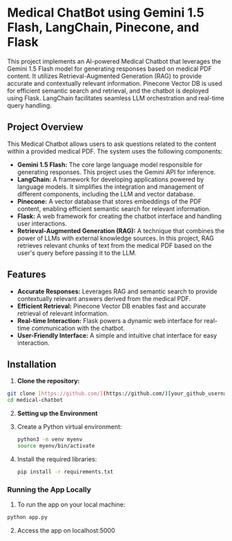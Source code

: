 # Medical ChatBot using Gemini 1.5 Flash, LangChain, Pinecone, and Flask

This project implements an AI-powered Medical Chatbot that leverages the Gemini 1.5 Flash model for generating responses based on medical PDF content.  It utilizes Retrieval-Augmented Generation (RAG) to provide accurate and contextually relevant information.  Pinecone Vector DB is used for efficient semantic search and retrieval, and the chatbot is deployed using Flask.  LangChain facilitates seamless LLM orchestration and real-time query handling.

## Project Overview

This Medical Chatbot allows users to ask questions related to the content within a provided medical PDF.  The system uses the following components:

* **Gemini 1.5 Flash:** The core large language model responsible for generating responses.  This project uses the Gemini API for inference.
* **LangChain:**  A framework for developing applications powered by language models. It simplifies the integration and management of different components, including the LLM and vector database.
* **Pinecone:** A vector database that stores embeddings of the PDF content, enabling efficient semantic search for relevant information.
* **Flask:** A web framework for creating the chatbot interface and handling user interactions.
* **Retrieval-Augmented Generation (RAG):** A technique that combines the power of LLMs with external knowledge sources.  In this project, RAG retrieves relevant chunks of text from the medical PDF based on the user's query before passing it to the LLM.

## Features

* **Accurate Responses:** Leverages RAG and semantic search to provide contextually relevant answers derived from the medical PDF.
* **Efficient Retrieval:** Pinecone Vector DB enables fast and accurate retrieval of relevant information.
* **Real-time Interaction:** Flask powers a dynamic web interface for real-time communication with the chatbot.
* **User-Friendly Interface:**  A simple and intuitive chat interface for easy interaction.

## Installation

1. **Clone the repository:**

```bash
git clone [https://github.com/](https://github.com/)[your_github_username]/medical-chatbot.git  # Replace with your repo URL
cd medical-chatbot
```

2. **Setting up the Environment**

1. Create a Python virtual environment:
   ```bash
   python3 -m venv myenv
   source myenv/bin/activate
   ```

2. Install the required libraries:
   ```bash
   pip install -r requirements.txt
   ```

### Running the App Locally

1. To run the app on your local machine:

```bash
python app.py
```

2. Access the app on localhost:5000